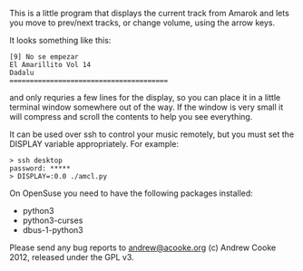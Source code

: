 This is a little program that displays the current track from Amarok and
lets you move to prev/next tracks, or change volume, using the arrow keys.

It looks something like this:

    [9] No se empezar
    El Amarillito Vol 14
    Dadalu
    =======================================

and only requries a few lines for the display, so you can place it in a
little terminal window somewhere out of the way.  If the window is very
small it will compress and scroll the contents to help you see everything.

It can be used over ssh to control your music remotely, but you must set
the DISPLAY variable appropriately.  For example:

    > ssh desktop
    password: *****
    > DISPLAY=:0.0 ./amcl.py

On OpenSuse you need to have the following packages installed:
* python3
* python3-curses
* dbus-1-python3
  
Please send any bug reports to andrew@acooke.org
(c) Andrew Cooke 2012, released under the GPL v3.
